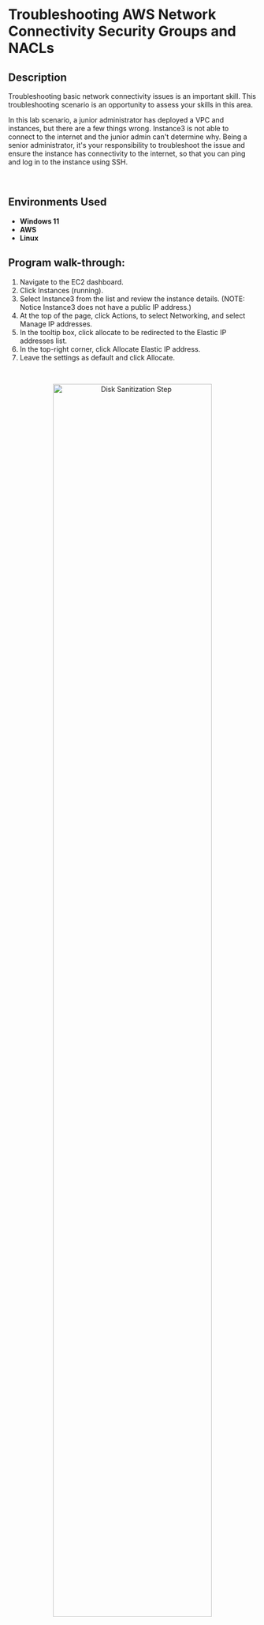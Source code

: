 <h1>Troubleshooting AWS Network Connectivity Security Groups and NACLs</h1>


<h2>Description</h2>
Troubleshooting basic network connectivity issues is an important skill. This troubleshooting scenario is an opportunity to assess your skills in this area.

In this lab scenario, a junior administrator has deployed a VPC and instances, but there are a few things wrong. Instance3 is not able to connect to the internet and the junior admin can't determine why. Being a senior administrator, it's your responsibility to troubleshoot the issue and ensure the instance has connectivity to the internet, so that you can ping and log in to the instance using SSH.

<br />

<h2>Environments Used </h2>

- <b>Windows 11</b>
- <b>AWS</b>
- <b>Linux</b>
  
<h2>Program walk-through:</h2>

1. Navigate to the EC2 dashboard.
2. Click Instances (running).
3. Select Instance3 from the list and review the instance details. (NOTE: Notice Instance3 does not have a public IP address.)
4. At the top of the page, click Actions, to select Networking, and select Manage IP addresses.
5. In the tooltip box, click allocate to be redirected to the Elastic IP addresses list.
6. In the top-right corner, click Allocate Elastic IP address.
7. Leave the settings as default and click Allocate.
 <br/>
 
<p align="center">
<img src="https://i.imgur.com/wlwMIgu.png" height="80%" width="80%" alt="Disk Sanitization Step"/>
</p>

<br />
<br />

Select the IP address and click the Actions dropdown menu to select Associate Elastic IP address. <br/>
For Instance, select Instance3 and click Associate.

 <br/>
 
<p align="center">
<img src="https://i.imgur.com/01h1ERs.png" height="80%" width="80%" alt="Disk Sanitization Step"/>
</p>

<br />
<br />

Copy the public IP address of Instance 3 and attempt to ping the instance from either your own local terminal or ssh into Instance 1 to do the ping test

 <br/>
 
<p align="center">
<img src="https://i.imgur.com/XVZCHw2.png" height="80%" width="80%" alt="Disk Sanitization Step"/>
</p>

<br />
<br />

1. Navigate back to AWS Instances page.
2. Select Instance3 from the list of instances.
3. Click Security tab to review the associated security group.
4. Review the security group details.
5. In the left-hand menu, click Security Groups.
6. Scroll to Security group name and expand the field to locate EC2SecurityGroup3.
7. Click Inbound rules tab to view the allow and deny inbound rules.
8. Click Outbound rules tab to view the allow and deny outbound rules.


 <br/>
 
<p align="center">
<img src="https://i.imgur.com/oJrXVro.png" height="80%" width="80%" alt="Disk Sanitization Step"/>
<img src="https://i.imgur.com/OYcmOFm.png" height="80%" width="80%" alt="Disk Sanitization Step"/>
</p>

<br />
<br />

1. In the left-hand menu, click Instances.
2. Select Instance3 and click Networking tab to view the private subnet IP address.
3. In a new tab, navigate to VPC.
4. In the left-hand menu, click Subnets to find the private subnet IP address that matches Instance3.
5. Select PublicSubnet4 and click Network ACL tab.
6. Click on the link next to Network ACL.
7. Click Inbound rules tab to view the allow and deny inbound rules.
8. Click Outbound rules tab to view the allow and deny outbound rules.

 <br/>
 
<p align="center">
<img src="https://i.imgur.com/8JE03tC.png" height="80%" width="80%" alt="Disk Sanitization Step"/>
</p>

<br />
<br />

1. Select Public3-NACL.
2. Click Inbound rules tab to view the allow and deny inbound rules.
3. Click Outbound rules tab to view the allow and deny outbound rules.


 <br/>
 
<p align="center">
<img src="https://i.imgur.com/iUeEp51.png" height="80%" width="80%" alt="Disk Sanitization Step"/>
<img src="https://i.imgur.com/cffmZ9g.png" height="80%" width="80%" alt="Disk Sanitization Step"/>
</p>

<br />
<br />

1. In the left-hand menu, click Subnets and select PublicSubnet4.
2. Click Network ACL tab and click Edit network ACL association.
3. For Network ACL ID, select Public3-NACL from the dropdown menu.
4. Click Save.

 <br/>
 
<p align="center">
<img src="https://i.imgur.com/vb7jYMC.png" height="80%" width="80%" alt="Disk Sanitization Step"/>
</p>

<br />
<br />

Navigate back to the terminal to verify ping results. It should still fail.

 <br/>
 
<p align="center">
<img src="https://i.imgur.com/CX0VUlI.png" height="80%" width="80%" alt="Disk Sanitization Step"/>
</p>

<br />
<br />

1. Navigate back to the AWS Subnets page and click Route table tab to view the associated route table, Private3-RT.
2. Click Edit route table association.
3. For Route table ID, select Public3-RT from the dropdown menu.
4. Click Save.


 <br/>
 
<p align="center">
<img src="https://i.imgur.com/DpasP7d.png" height="80%" width="80%" alt="Disk Sanitization Step"/>
</p>

<br />
<br />

Navigate back to the terminal to confirm successful ping results. It should ping this time.


 <br/>
 
<p align="center">
<img src="https://i.imgur.com/INTre5A.png" height="80%" width="80%" alt="Disk Sanitization Step"/>
</p>

<br />
<br />
